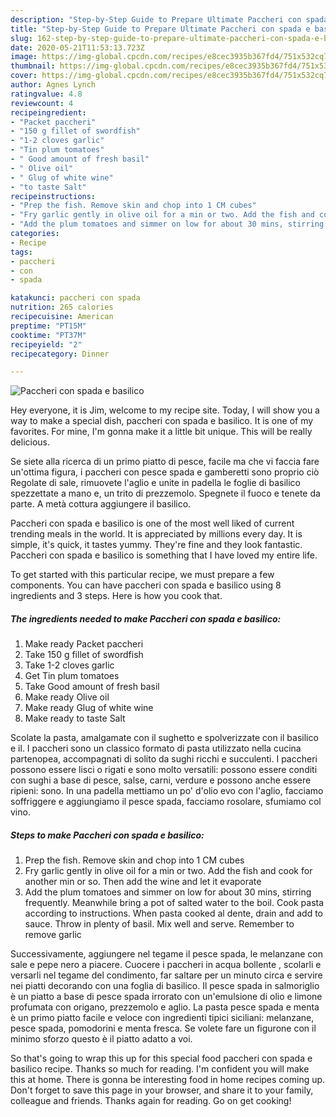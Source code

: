 ```yaml
---
description: "Step-by-Step Guide to Prepare Ultimate Paccheri con spada e basilico"
title: "Step-by-Step Guide to Prepare Ultimate Paccheri con spada e basilico"
slug: 162-step-by-step-guide-to-prepare-ultimate-paccheri-con-spada-e-basilico
date: 2020-05-21T11:53:13.723Z
image: https://img-global.cpcdn.com/recipes/e8cec3935b367fd4/751x532cq70/paccheri-con-spada-e-basilico-recipe-main-photo.jpg
thumbnail: https://img-global.cpcdn.com/recipes/e8cec3935b367fd4/751x532cq70/paccheri-con-spada-e-basilico-recipe-main-photo.jpg
cover: https://img-global.cpcdn.com/recipes/e8cec3935b367fd4/751x532cq70/paccheri-con-spada-e-basilico-recipe-main-photo.jpg
author: Agnes Lynch
ratingvalue: 4.8
reviewcount: 4
recipeingredient:
- "Packet paccheri"
- "150 g fillet of swordfish"
- "1-2 cloves garlic"
- "Tin plum tomatoes"
- " Good amount of fresh basil"
- " Olive oil"
- " Glug of white wine"
- "to taste Salt"
recipeinstructions:
- "Prep the fish. Remove skin and chop into 1 CM cubes"
- "Fry garlic gently in olive oil for a min or two. Add the fish and cook for another min or so. Then add the wine and let it evaporate"
- "Add the plum tomatoes and simmer on low for about 30 mins, stirring frequently. Meanwhile bring a pot of salted water to the boil. Cook pasta according to instructions. When pasta cooked al dente, drain and add to sauce. Throw in plenty of basil. Mix well and serve. Remember to remove garlic"
categories:
- Recipe
tags:
- paccheri
- con
- spada

katakunci: paccheri con spada 
nutrition: 265 calories
recipecuisine: American
preptime: "PT15M"
cooktime: "PT37M"
recipeyield: "2"
recipecategory: Dinner

---
```



![Paccheri con spada e basilico](https://img-global.cpcdn.com/recipes/e8cec3935b367fd4/751x532cq70/paccheri-con-spada-e-basilico-recipe-main-photo.jpg)

Hey everyone, it is Jim, welcome to my recipe site. Today, I will show you a way to make a special dish, paccheri con spada e basilico. It is one of my favorites. For mine, I'm gonna make it a little bit unique. This will be really delicious.

Se siete alla ricerca di un primo piatto di pesce, facile ma che vi faccia fare un&#39;ottima figura, i paccheri con pesce spada e gamberetti sono proprio ciò Regolate di sale, rimuovete l&#39;aglio e unite in padella le foglie di basilico spezzettate a mano e, un trito di prezzemolo. Spegnete il fuoco e tenete da parte. A metà cottura aggiungere il basilico.

Paccheri con spada e basilico is one of the most well liked of current trending meals in the world. It is appreciated by millions every day. It is simple, it's quick, it tastes yummy. They're fine and they look fantastic. Paccheri con spada e basilico is something that I have loved my entire life.


To get started with this particular recipe, we must prepare a few components. You can have paccheri con spada e basilico using 8 ingredients and 3 steps. Here is how you cook that.

<!--inarticleads1-->

##### The ingredients needed to make Paccheri con spada e basilico:

1. Make ready Packet paccheri
1. Take 150 g fillet of swordfish
1. Take 1-2 cloves garlic
1. Get Tin plum tomatoes
1. Take  Good amount of fresh basil
1. Make ready  Olive oil
1. Make ready  Glug of white wine
1. Make ready to taste Salt


Scolate la pasta, amalgamate con il sughetto e spolverizzate con il basilico e il. I paccheri sono un classico formato di pasta utilizzato nella cucina partenopea, accompagnati di solito da sughi ricchi e succulenti. I paccheri possono essere lisci o rigati e sono molto versatili: possono essere conditi con sughi a base di pesce, salse, carni, verdure e possono anche essere ripieni: sono. In una padella mettiamo un po&#39; d&#39;olio evo con l&#39;aglio, facciamo soffriggere e aggiungiamo il pesce spada, facciamo rosolare, sfumiamo col vino. 

<!--inarticleads2-->

##### Steps to make Paccheri con spada e basilico:

1. Prep the fish. Remove skin and chop into 1 CM cubes
1. Fry garlic gently in olive oil for a min or two. Add the fish and cook for another min or so. Then add the wine and let it evaporate
1. Add the plum tomatoes and simmer on low for about 30 mins, stirring frequently. Meanwhile bring a pot of salted water to the boil. Cook pasta according to instructions. When pasta cooked al dente, drain and add to sauce. Throw in plenty of basil. Mix well and serve. Remember to remove garlic


Successivamente, aggiungere nel tegame il pesce spada, le melanzane con sale e pepe nero a piacere. Cuocere i paccheri in acqua bollente , scolarli e versarli nel tegame del condimento, far saltare per un minuto circa e servire nei piatti decorando con una foglia di basilico. Il pesce spada in salmoriglio è un piatto a base di pesce spada irrorato con un&#39;emulsione di olio e limone profumata con origano, prezzemolo e aglio. La pasta pesce spada e menta è un primo piatto facile e veloce con ingredienti tipici siciliani: melanzane, pesce spada, pomodorini e menta fresca. Se volete fare un figurone con il minimo sforzo questo è il piatto adatto a voi. 

So that's going to wrap this up for this special food paccheri con spada e basilico recipe. Thanks so much for reading. I'm confident you will make this at home. There is gonna be interesting food in home recipes coming up. Don't forget to save this page in your browser, and share it to your family, colleague and friends. Thanks again for reading. Go on get cooking!
